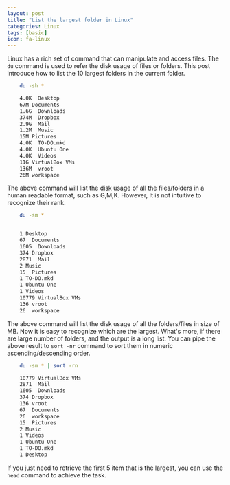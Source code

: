 ```yaml
---
layout: post
title: "List the largest folder in Linux"
categories: Linux
tags: [basic]
icon: fa-linux
---
```


Linux has a rich set of command that can manipulate and access files. The
`du` command is used to refer the disk usage of files or folders. This post
introduce how to list the 10 largest folders in the current folder.

``` bash
    du -sh *

    4.0K  Desktop
    67M Documents
    1.6G  Downloads
    374M  Dropbox
    2.9G  Mail
    1.2M  Music
    15M Pictures
    4.0K  TO-DO.mkd
    4.0K  Ubuntu One
    4.0K  Videos
    11G VirtualBox VMs
    136M  vroot
    26M workspace
```

The above command will list the disk usage of all the files/folders in a human
readable format, such as G,M,K. However, It is not intuitive to recognize
their rank.

``` bash
    du -sm *


    1 Desktop
    67  Documents
    1605  Downloads
    374 Dropbox
    2871  Mail
    2 Music
    15  Pictures
    1 TO-DO.mkd
    1 Ubuntu One
    1 Videos
    10779 VirtualBox VMs
    136 vroot
    26  workspace
```

The above command will list the disk usage of all the folders/files in size
of MB. Now it is easy to recognize which are the largest. What's more, if
there are large number of folders, and the output is a long list. You can
pipe the above result to `sort -nr` command to sort them in
numeric ascending/descending order.

``` bash
    du -sm * | sort -rn

    10779 VirtualBox VMs
    2871  Mail
    1605  Downloads
    374 Dropbox
    136 vroot
    67  Documents
    26  workspace
    15  Pictures
    2 Music
    1 Videos
    1 Ubuntu One
    1 TO-DO.mkd
    1 Desktop
```

If you just need to retrieve the first 5 item that is the largest, you can
use the `head` command to achieve the task.
